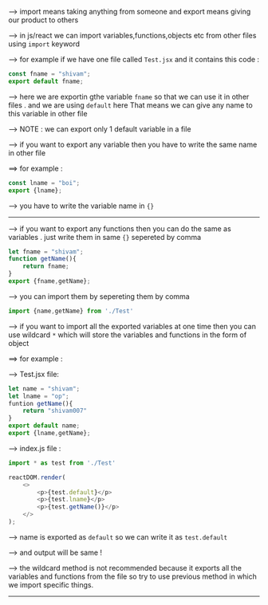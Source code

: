 --> import means taking anything from someone and export means giving our product to others 

--> in js/react we can import variables,functions,objects etc from other files using `import` keyword 

--> for example if we have one file called `Test.jsx` and it contains this code : 

```js
const fname = "shivam";
export default fname;
```

--> here we are exportin gthe variable `fname` so that we can use it in other files . and we are using `default` here That means we can give any name to this variable in other file

--> NOTE : we can export only 1 default variable in a file 

--> if you want to export any variable then you have to write the same name in other file 

==> for example : 
```js
const lname = "boi";
export {lname};
```

--> you have to write the variable name in `{}` 

-----
--> if you want to export any functions then you can do the same as variables . just write them in same `{}` sepereted by comma

```js
let fname = "shivam";
function getName(){
	return fname;
}
export {fname,getName};
```

--> you can import them by sepereting them by comma 
```js
import {name,getName} from './Test'
```

--> if you want to import all the exported variables at one time then you can use  wildcard `*` which will store the variables and functions in the form of object

==> for example : 

--> Test.jsx file:
```js
let name = "shivam";
let lname = "op";
funtion getName(){
	return "shivam007"
}
export default name;
export {lname,getName};
```

--> index.js file :
```js
import * as test from './Test'

reactDOM.render(
	<>
		<p>{test.default}</p>
		<p>{test.lname}</p>
		<p>{test.getName()}</p>
	</>
);
```

--> name is exported as `default` so we can write it as `test.default`

--> and output will be same !

--> the wildcard method is not recommended because it exports all the variables and functions from the file so try to use previous method in which we import specific things.

----